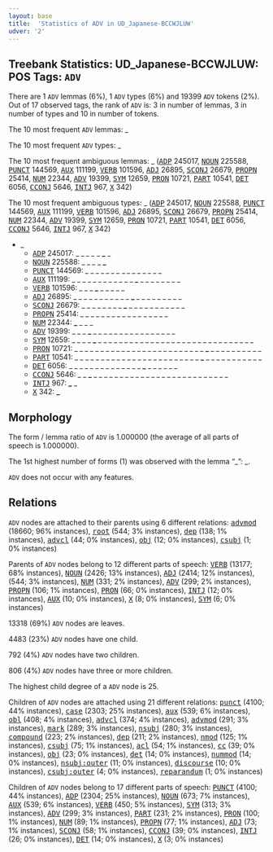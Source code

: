 ```yaml
---
layout: base
title:  'Statistics of ADV in UD_Japanese-BCCWJLUW'
udver: '2'
---
```


## Treebank Statistics: UD_Japanese-BCCWJLUW: POS Tags: `ADV`

There are 1 `ADV` lemmas (6%), 1 `ADV` types (6%) and 19399 `ADV` tokens (2%).
Out of 17 observed tags, the rank of `ADV` is: 3 in number of lemmas, 3 in number of types and 10 in number of tokens.

The 10 most frequent `ADV` lemmas: _

The 10 most frequent `ADV` types:  _

The 10 most frequent ambiguous lemmas: _ (<tt><a href="ja_bccwjluw-pos-ADP.html">ADP</a></tt> 245017, <tt><a href="ja_bccwjluw-pos-NOUN.html">NOUN</a></tt> 225588, <tt><a href="ja_bccwjluw-pos-PUNCT.html">PUNCT</a></tt> 144569, <tt><a href="ja_bccwjluw-pos-AUX.html">AUX</a></tt> 111199, <tt><a href="ja_bccwjluw-pos-VERB.html">VERB</a></tt> 101596, <tt><a href="ja_bccwjluw-pos-ADJ.html">ADJ</a></tt> 26895, <tt><a href="ja_bccwjluw-pos-SCONJ.html">SCONJ</a></tt> 26679, <tt><a href="ja_bccwjluw-pos-PROPN.html">PROPN</a></tt> 25414, <tt><a href="ja_bccwjluw-pos-NUM.html">NUM</a></tt> 22344, <tt><a href="ja_bccwjluw-pos-ADV.html">ADV</a></tt> 19399, <tt><a href="ja_bccwjluw-pos-SYM.html">SYM</a></tt> 12659, <tt><a href="ja_bccwjluw-pos-PRON.html">PRON</a></tt> 10721, <tt><a href="ja_bccwjluw-pos-PART.html">PART</a></tt> 10541, <tt><a href="ja_bccwjluw-pos-DET.html">DET</a></tt> 6056, <tt><a href="ja_bccwjluw-pos-CCONJ.html">CCONJ</a></tt> 5646, <tt><a href="ja_bccwjluw-pos-INTJ.html">INTJ</a></tt> 967, <tt><a href="ja_bccwjluw-pos-X.html">X</a></tt> 342)

The 10 most frequent ambiguous types:  _ (<tt><a href="ja_bccwjluw-pos-ADP.html">ADP</a></tt> 245017, <tt><a href="ja_bccwjluw-pos-NOUN.html">NOUN</a></tt> 225588, <tt><a href="ja_bccwjluw-pos-PUNCT.html">PUNCT</a></tt> 144569, <tt><a href="ja_bccwjluw-pos-AUX.html">AUX</a></tt> 111199, <tt><a href="ja_bccwjluw-pos-VERB.html">VERB</a></tt> 101596, <tt><a href="ja_bccwjluw-pos-ADJ.html">ADJ</a></tt> 26895, <tt><a href="ja_bccwjluw-pos-SCONJ.html">SCONJ</a></tt> 26679, <tt><a href="ja_bccwjluw-pos-PROPN.html">PROPN</a></tt> 25414, <tt><a href="ja_bccwjluw-pos-NUM.html">NUM</a></tt> 22344, <tt><a href="ja_bccwjluw-pos-ADV.html">ADV</a></tt> 19399, <tt><a href="ja_bccwjluw-pos-SYM.html">SYM</a></tt> 12659, <tt><a href="ja_bccwjluw-pos-PRON.html">PRON</a></tt> 10721, <tt><a href="ja_bccwjluw-pos-PART.html">PART</a></tt> 10541, <tt><a href="ja_bccwjluw-pos-DET.html">DET</a></tt> 6056, <tt><a href="ja_bccwjluw-pos-CCONJ.html">CCONJ</a></tt> 5646, <tt><a href="ja_bccwjluw-pos-INTJ.html">INTJ</a></tt> 967, <tt><a href="ja_bccwjluw-pos-X.html">X</a></tt> 342)


* _
  * <tt><a href="ja_bccwjluw-pos-ADP.html">ADP</a></tt> 245017: _ _ <b>_</b> _ _ <b>_</b> _ <b>_</b> _
  * <tt><a href="ja_bccwjluw-pos-NOUN.html">NOUN</a></tt> 225588: <b>_</b> <b>_</b> _ _ <b>_</b> _ <b>_</b> _ <b>_</b>
  * <tt><a href="ja_bccwjluw-pos-PUNCT.html">PUNCT</a></tt> 144569: _ _ _ _ <b>_</b> _ _ _ <b>_</b> _ <b>_</b> _ _ _ _ _ _ _ <b>_</b>
  * <tt><a href="ja_bccwjluw-pos-AUX.html">AUX</a></tt> 111199: _ _ _ _ _ _ _ _ _ _ _ _ <b>_</b> _ _ _ _ _ _ _ _
  * <tt><a href="ja_bccwjluw-pos-VERB.html">VERB</a></tt> 101596: _ _ _ <b>_</b> _ _ _ _ _
  * <tt><a href="ja_bccwjluw-pos-ADJ.html">ADJ</a></tt> 26895: _ _ _ _ _ _ _ _ _ _ _ <b>_</b> _ _ _ _ _ _ _ _ _
  * <tt><a href="ja_bccwjluw-pos-SCONJ.html">SCONJ</a></tt> 26679: _ _ _ _ _ _ _ _ <b>_</b> _ _ _ _ _ _ _ _ _ _ _
  * <tt><a href="ja_bccwjluw-pos-PROPN.html">PROPN</a></tt> 25414: <b>_</b> _ _ _ _ _ _ _ _ _ _ _ _ <b>_</b> _ _ _ _ _
  * <tt><a href="ja_bccwjluw-pos-NUM.html">NUM</a></tt> 22344: <b>_</b> _ _ _
  * <tt><a href="ja_bccwjluw-pos-ADV.html">ADV</a></tt> 19399: _ _ _ <b>_</b> _ _ _ _ _ _ _ _ _ _ _ _ _ _ _ _
  * <tt><a href="ja_bccwjluw-pos-SYM.html">SYM</a></tt> 12659: _ _ _ _ <b>_</b> _ _ _ _ _ _ _ _ _ _ _ _ _ _ _ _ _ _ _ _ _ _ _ _ _ _ _ _ _ _
  * <tt><a href="ja_bccwjluw-pos-PRON.html">PRON</a></tt> 10721: _ _ _ _ _ _ _ _ _ _ _ _ _ _ _ _ _ _ _ _ _ _ _ _ _ <b>_</b> _ _ _ _ _ _ _ _ _ _
  * <tt><a href="ja_bccwjluw-pos-PART.html">PART</a></tt> 10541: _ _ _ _ _ _ _ _ _ _ _ _ _ _ _ _ _ _ _ _ _ _ _ _ <b>_</b> _ _ _ _ _ _ _ _ _ _ _
  * <tt><a href="ja_bccwjluw-pos-DET.html">DET</a></tt> 6056: _ _ _ _ _ _ _ _ _ _ _ _ _ _ <b>_</b> _ _ _ _ _ _
  * <tt><a href="ja_bccwjluw-pos-CCONJ.html">CCONJ</a></tt> 5646: _ _ <b>_</b> _ _ _ _ _ _ _ _ _ _ _ _ _ _ _ _ _ _ _ _ _ _ _ _ _ _
  * <tt><a href="ja_bccwjluw-pos-INTJ.html">INTJ</a></tt> 967: <b>_</b> _
  * <tt><a href="ja_bccwjluw-pos-X.html">X</a></tt> 342: <b>_</b>

## Morphology

The form / lemma ratio of `ADV` is 1.000000 (the average of all parts of speech is 1.000000).

The 1st highest number of forms (1) was observed with the lemma “_”: _.

`ADV` does not occur with any features.


## Relations

`ADV` nodes are attached to their parents using 6 different relations: <tt><a href="ja_bccwjluw-dep-advmod.html">advmod</a></tt> (18660; 96% instances), <tt><a href="ja_bccwjluw-dep-root.html">root</a></tt> (544; 3% instances), <tt><a href="ja_bccwjluw-dep-dep.html">dep</a></tt> (138; 1% instances), <tt><a href="ja_bccwjluw-dep-advcl.html">advcl</a></tt> (44; 0% instances), <tt><a href="ja_bccwjluw-dep-obj.html">obj</a></tt> (12; 0% instances), <tt><a href="ja_bccwjluw-dep-csubj.html">csubj</a></tt> (1; 0% instances)

Parents of `ADV` nodes belong to 12 different parts of speech: <tt><a href="ja_bccwjluw-pos-VERB.html">VERB</a></tt> (13177; 68% instances), <tt><a href="ja_bccwjluw-pos-NOUN.html">NOUN</a></tt> (2426; 13% instances), <tt><a href="ja_bccwjluw-pos-ADJ.html">ADJ</a></tt> (2414; 12% instances),  (544; 3% instances), <tt><a href="ja_bccwjluw-pos-NUM.html">NUM</a></tt> (331; 2% instances), <tt><a href="ja_bccwjluw-pos-ADV.html">ADV</a></tt> (299; 2% instances), <tt><a href="ja_bccwjluw-pos-PROPN.html">PROPN</a></tt> (106; 1% instances), <tt><a href="ja_bccwjluw-pos-PRON.html">PRON</a></tt> (66; 0% instances), <tt><a href="ja_bccwjluw-pos-INTJ.html">INTJ</a></tt> (12; 0% instances), <tt><a href="ja_bccwjluw-pos-AUX.html">AUX</a></tt> (10; 0% instances), <tt><a href="ja_bccwjluw-pos-X.html">X</a></tt> (8; 0% instances), <tt><a href="ja_bccwjluw-pos-SYM.html">SYM</a></tt> (6; 0% instances)

13318 (69%) `ADV` nodes are leaves.

4483 (23%) `ADV` nodes have one child.

792 (4%) `ADV` nodes have two children.

806 (4%) `ADV` nodes have three or more children.

The highest child degree of a `ADV` node is 25.

Children of `ADV` nodes are attached using 21 different relations: <tt><a href="ja_bccwjluw-dep-punct.html">punct</a></tt> (4100; 44% instances), <tt><a href="ja_bccwjluw-dep-case.html">case</a></tt> (2303; 25% instances), <tt><a href="ja_bccwjluw-dep-aux.html">aux</a></tt> (539; 6% instances), <tt><a href="ja_bccwjluw-dep-obl.html">obl</a></tt> (408; 4% instances), <tt><a href="ja_bccwjluw-dep-advcl.html">advcl</a></tt> (374; 4% instances), <tt><a href="ja_bccwjluw-dep-advmod.html">advmod</a></tt> (291; 3% instances), <tt><a href="ja_bccwjluw-dep-mark.html">mark</a></tt> (289; 3% instances), <tt><a href="ja_bccwjluw-dep-nsubj.html">nsubj</a></tt> (280; 3% instances), <tt><a href="ja_bccwjluw-dep-compound.html">compound</a></tt> (223; 2% instances), <tt><a href="ja_bccwjluw-dep-dep.html">dep</a></tt> (211; 2% instances), <tt><a href="ja_bccwjluw-dep-nmod.html">nmod</a></tt> (125; 1% instances), <tt><a href="ja_bccwjluw-dep-csubj.html">csubj</a></tt> (75; 1% instances), <tt><a href="ja_bccwjluw-dep-acl.html">acl</a></tt> (54; 1% instances), <tt><a href="ja_bccwjluw-dep-cc.html">cc</a></tt> (39; 0% instances), <tt><a href="ja_bccwjluw-dep-obj.html">obj</a></tt> (23; 0% instances), <tt><a href="ja_bccwjluw-dep-det.html">det</a></tt> (14; 0% instances), <tt><a href="ja_bccwjluw-dep-nummod.html">nummod</a></tt> (14; 0% instances), <tt><a href="ja_bccwjluw-dep-nsubj-outer.html">nsubj:outer</a></tt> (11; 0% instances), <tt><a href="ja_bccwjluw-dep-discourse.html">discourse</a></tt> (10; 0% instances), <tt><a href="ja_bccwjluw-dep-csubj-outer.html">csubj:outer</a></tt> (4; 0% instances), <tt><a href="ja_bccwjluw-dep-reparandum.html">reparandum</a></tt> (1; 0% instances)

Children of `ADV` nodes belong to 17 different parts of speech: <tt><a href="ja_bccwjluw-pos-PUNCT.html">PUNCT</a></tt> (4100; 44% instances), <tt><a href="ja_bccwjluw-pos-ADP.html">ADP</a></tt> (2304; 25% instances), <tt><a href="ja_bccwjluw-pos-NOUN.html">NOUN</a></tt> (673; 7% instances), <tt><a href="ja_bccwjluw-pos-AUX.html">AUX</a></tt> (539; 6% instances), <tt><a href="ja_bccwjluw-pos-VERB.html">VERB</a></tt> (450; 5% instances), <tt><a href="ja_bccwjluw-pos-SYM.html">SYM</a></tt> (313; 3% instances), <tt><a href="ja_bccwjluw-pos-ADV.html">ADV</a></tt> (299; 3% instances), <tt><a href="ja_bccwjluw-pos-PART.html">PART</a></tt> (231; 2% instances), <tt><a href="ja_bccwjluw-pos-PRON.html">PRON</a></tt> (100; 1% instances), <tt><a href="ja_bccwjluw-pos-NUM.html">NUM</a></tt> (89; 1% instances), <tt><a href="ja_bccwjluw-pos-PROPN.html">PROPN</a></tt> (77; 1% instances), <tt><a href="ja_bccwjluw-pos-ADJ.html">ADJ</a></tt> (73; 1% instances), <tt><a href="ja_bccwjluw-pos-SCONJ.html">SCONJ</a></tt> (58; 1% instances), <tt><a href="ja_bccwjluw-pos-CCONJ.html">CCONJ</a></tt> (39; 0% instances), <tt><a href="ja_bccwjluw-pos-INTJ.html">INTJ</a></tt> (26; 0% instances), <tt><a href="ja_bccwjluw-pos-DET.html">DET</a></tt> (14; 0% instances), <tt><a href="ja_bccwjluw-pos-X.html">X</a></tt> (3; 0% instances)


